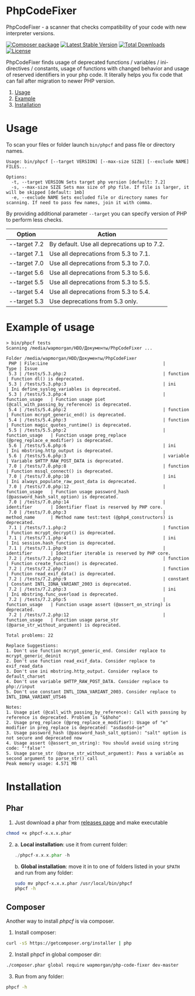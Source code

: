 # PhpCodeFixer

PhpCodeFixer - a scanner that checks compatibility of your code with new interpreter versions.

[![Composer package](http://composer.network/badge/wapmorgan/php-code-fixer)](https://packagist.org/packages/wapmorgan/php-code-fixer) [![Latest Stable Version](https://poser.pugx.org/wapmorgan/php-code-fixer/v/stable)](https://packagist.org/packages/wapmorgan/php-code-fixer) [![Total Downloads](https://poser.pugx.org/wapmorgan/php-code-fixer/downloads)](https://packagist.org/packages/wapmorgan/php-code-fixer) [![License](https://poser.pugx.org/wapmorgan/php-code-fixer/license)](https://packagist.org/packages/wapmorgan/php-code-fixer)

PhpCodeFixer finds usage of deprecated functions / variables / ini-directives / constants, usage of functions with changed behavior and usage of reserved identifiers in your php code. It literally helps you fix code that can fail after migration to newer PHP version.

1. [Usage](#usage)
2. [Example](#example)
3. [Installation](#installation)

# Usage
To scan your files or folder launch `bin/phpcf` and pass file or directory names.

```
Usage: bin/phpcf [--target VERSION] [--max-size SIZE] [--exclude NAME] FILES...

Options:
  -t, --target VERSION Sets target php version [default: 7.2]
  -s, --max-size SIZE Sets max size of php file. If file is larger, it will be skipped [default: 1mb]
  -e, --exclude NAME Sets excluded file or directory names for scanning. If need to pass few names, join it with comma.
```

By providing additional parameter `--target` you can specify version of PHP to perform less checks.

| Option       | Action                                      |
|--------------|---------------------------------------------|
| --target 7.2 | By default. Use all deprecations up to 7.2. |
| --target 7.1 | Use all deprecations from 5.3 to 7.1.       |
| --target 7.0 | Use all deprecations from 5.3 to 7.0.       |
| --target 5.6 | Use all deprecations from 5.3 to 5.6.       |
| --target 5.5 | Use all deprecations from 5.3 to 5.5.       |
| --target 5.4 | Use all deprecations from 5.3 to 5.4.       |
| --target 5.3 | Use deprecations from 5.3 only.             |

# Example of usage
```
> bin/phpcf tests
Scanning /media/wapmorgan/HDD/Документы/PhpCodeFixer ...

Folder /media/wapmorgan/HDD/Документы/PhpCodeFixer
 PHP | File:Line                                            |             Type | Issue
 5.3 | /tests/5.3.php:2                                     | function         | Function dl() is deprecated. 
 5.3 | /tests/5.3.php:3                                     | ini              | Ini define_syslog_variables is deprecated. 
 5.3 | /tests/5.3.php:4                                     | function_usage   | Function usage piet (@call_with_passing_by_reference) is deprecated. 
 5.4 | /tests/5.4.php:2                                     | function         | Function mcrypt_generic_end() is deprecated. 
 5.4 | /tests/5.4.php:3                                     | function         | Function magic_quotes_runtime() is deprecated. 
 5.5 | /tests/5.5.php:2                                     | function_usage   | Function usage preg_replace (@preg_replace_e_modifier) is deprecated. 
 5.6 | /tests/5.6.php:6                                     | ini              | Ini mbstring.http_output is deprecated. 
 5.6 | /tests/5.6.php:3                                     | variable         | Variable $HTTP_RAW_POST_DATA is deprecated. 
 7.0 | /tests/7.0.php:8                                     | function         | Function mssql_connect() is deprecated. 
 7.0 | /tests/7.0.php:10                                    | ini              | Ini always_populate_raw_post_data is deprecated. 
 7.0 | /tests/7.0.php:12                                    | function_usage   | Function usage password_hash (@password_hash_salt_option) is deprecated. 
 7.0 | /tests/7.0.php:14                                    | identifier       | Identifier float is reserved by PHP core. 
 7.0 | /tests/7.0.php:3                                     | method_name      | Method name test:test (@php4_constructors) is deprecated. 
 7.1 | /tests/7.1.php:2                                     | function         | Function mcrypt_decrypt() is deprecated. 
 7.1 | /tests/7.1.php:4                                     | ini              | Ini session.hash_function is deprecated. 
 7.1 | /tests/7.1.php:9                                     | identifier       | Identifier iterable is reserved by PHP core. 
 7.2 | /tests/7.2.php:2                                     | function         | Function create_function() is deprecated. 
 7.2 | /tests/7.2.php:7                                     | function         | Function read_exif_data() is deprecated. 
 7.2 | /tests/7.2.php:9                                     | constant         | Constant INTL_IDNA_VARIANT_2003 is deprecated. 
 7.2 | /tests/7.2.php:3                                     | ini              | Ini mbstring.func_overload is deprecated. 
 7.2 | /tests/7.2.php:5                                     | function_usage   | Function usage assert (@assert_on_string) is deprecated. 
 7.2 | /tests/7.2.php:12                                    | function_usage   | Function usage parse_str (@parse_str_without_argument) is deprecated. 

Total problems: 22

Replace Suggestions:
1. Don't use function mcrypt_generic_end. Consider replace to mcrypt_generic_deinit
2. Don't use function read_exif_data. Consider replace to exif_read_data
3. Don't use ini mbstring.http_output. Consider replace to default_charset
4. Don't use variable $HTTP_RAW_POST_DATA. Consider replace to php://input
5. Don't use constant INTL_IDNA_VARIANT_2003. Consider replace to INTL_IDNA_VARIANT_UTS46

Notes:
1. Usage piet (@call_with_passing_by_reference): Call with passing by reference is deprecated. Problem is "&$hoho"
2. Usage preg_replace (@preg_replace_e_modifier): Usage of "e" modifier in preg_replace is deprecated: "asdasdsd~ie"
3. Usage password_hash (@password_hash_salt_option): "salt" option is not secure and deprecated now
4. Usage assert (@assert_on_string): You should avoid using string code: "'false'"
5. Usage parse_str (@parse_str_without_argument): Pass a variable as second argument to parse_str() call
Peak memory usage: 4.571 MB
```

# Installation

## Phar

1. Just download a phar from [releases page](https://github.com/wapmorgan/PhpCodeFixer/releases) and make executable
  ```sh
  chmod +x phpcf-x.x.x.phar
  ```
  
2. a. **Local installation**: use it from current folder:
    ```php
    ./phpcf-x.x.x.phar -h
    ```
    
    b. **Global installation**: move it in to one of folders listed in your `$PATH` and run from any folder:
    ```sh
    sudo mv phpcf-x.x.x.phar /usr/local/bin/phpcf
    phpcf -h
    ```

## Composer
Another way to install _phpcf_ is via composer.

1. Install composer:
  ```sh
  curl -sS https://getcomposer.org/installer | php
  ```

2. Install phpcf in global composer dir:
  ```sh
  ./composer.phar global require wapmorgan/php-code-fixer dev-master
  ```
  
3. Run from any folder:
  ```sh
  phpcf -h
  ```

